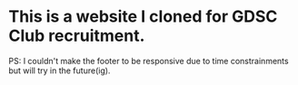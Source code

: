 # This is a website I cloned for GDSC Club recruitment.

PS: I couldn't make the footer to be responsive due to time constrainments but will try in the future(ig).

